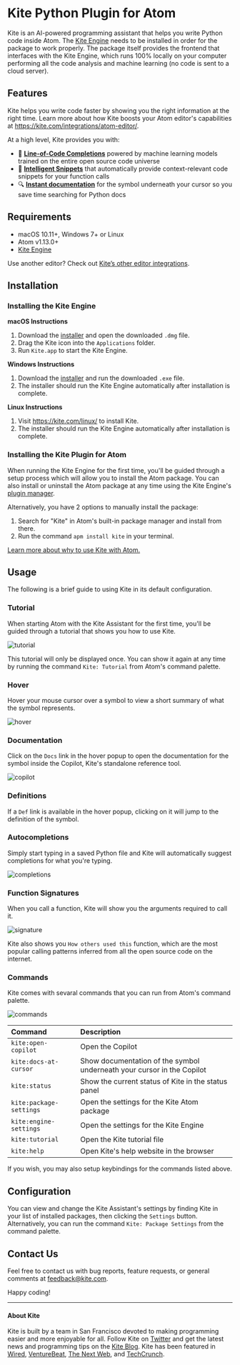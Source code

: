# Kite Python Plugin for Atom

Kite is an AI-powered programming assistant that helps you write Python code inside Atom. The
[Kite Engine](https://kite.com/) needs to be installed in order for the package to work properly. The package itself
provides the frontend that interfaces with the Kite Engine, which runs 100% locally on your computer performing all the code analysis and machine learning (no code is sent to a cloud server).


## Features

Kite helps you write code faster by showing you the right information at the right time. Learn more about how Kite boosts your Atom editor's capabilities at https://kite.com/integrations/atom-editor/. 

At a high level, Kite provides you with:
* 🧠 __[Line-of-Code Completions](https://kite.com/blog/product/launching-line-of-code-completions-going-cloudless-and-17-million-in-funding/)__ powered by machine learning models trained on the entire open source code universe
* 📝 __[Intelligent Snippets](https://kite.com/blog/product/announcing-intelligent-snippets-for-python/)__ that automatically provide context-relevant code snippets for your function calls
* 🔍 __[Instant documentation](https://kite.com/copilot/)__ for the symbol underneath your cursor so you save time searching for Python docs


## Requirements

* macOS 10.11+, Windows 7+ or Linux
* Atom v1.13.0+
* [Kite Engine](https://kite.com/)

Use another editor? Check out [Kite’s other editor integrations](https://kite.com/integrations/).

## Installation

### Installing the Kite Engine

__macOS Instructions__
1. Download the [installer](https://kite.com/download) and open the downloaded `.dmg` file.
2. Drag the Kite icon into the `Applications` folder.
3. Run `Kite.app` to start the Kite Engine.

__Windows Instructions__
1. Download the [installer](https://kite.com/download) and run the downloaded `.exe` file.
2. The installer should run the Kite Engine automatically after installation is complete.

__Linux Instructions__
1. Visit https://kite.com/linux/ to install Kite.
2. The installer should run the Kite Engine automatically after installation is complete.


### Installing the Kite Plugin for Atom

When running the Kite Engine for the first time, you'll be guided through a setup process which will allow you to install
the Atom package. You can also install or uninstall the Atom package at any time using the Kite Engine's [plugin
manager](https://help.kite.com/article/62-managing-editor-plugins).

Alternatively, you have 2 options to manually install the package:
1. Search for "Kite" in Atom's built-in package manager and install from there.
2. Run the command `apm install kite` in your terminal.

[Learn more about why to use Kite with Atom.](https://www.kite.com/integrations/atom-editor/)


## Usage

The following is a brief guide to using Kite in its default configuration.

### Tutorial

When starting Atom with the Kite Assistant for the first time, you'll be guided through a tutorial that shows you how to
use Kite.

![tutorial](https://github.com/kiteco/atom-plugin/blob/master/docs/images/tutorial.png?raw=true)

This tutorial will only be displayed once. You can show it again at any time by running the command `Kite: Tutorial` from
Atom's command palette.

### Hover

Hover your mouse cursor over a symbol to view a short summary of what the symbol represents.

![hover](https://github.com/kiteco/atom-plugin/blob/master/docs/images/hover.png?raw=true)

### Documentation

Click on the `Docs` link in the hover popup to open the documentation for the symbol inside the Copilot, Kite's standalone
reference tool.

![copilot](https://github.com/kiteco/atom-plugin/blob/master/docs/images/copilot.png?raw=true)

### Definitions

If a `Def` link is available in the hover popup, clicking on it will jump to the definition of the symbol.

### Autocompletions

Simply start typing in a saved Python file and Kite will automatically suggest completions for what you're typing.

![completions](https://github.com/kiteco/atom-plugin/blob/master/docs/images/completions.png?raw=true)

### Function Signatures

When you call a function, Kite will show you the arguments required to call it.

![signature](https://github.com/kiteco/atom-plugin/blob/master/docs/images/signature.png?raw=true)

Kite also shows you `How others used this` function, which are the most popular calling patterns inferred from all the
open source code on the internet.

### Commands

Kite comes with sevaral commands that you can run from Atom's command palette.

![commands](https://github.com/kiteco/atom-plugin/blob/master/docs/images/commands.png?raw=true)

|Command|Description|
|:---|:---|
|`kite:open-copilot`|Open the Copilot|
|`kite:docs-at-cursor`|Show documentation of the symbol underneath your cursor in the Copilot|
|`kite:status`|Show the current status of Kite in the status panel|
|`kite:package-settings`|Open the settings for the Kite Atom package|
|`kite:engine-settings`|Open the settings for the Kite Engine|
|`kite:tutorial`|Open the Kite tutorial file|
|`kite:help`|Open Kite's help website in the browser|

If you wish, you may also setup keybindings for the commands listed above.


## Configuration

You can view and change the Kite Assistant's settings by finding Kite in your list of installed packages, then clicking
the `Settings` button. Alternatively, you can run the command `Kite: Package Settings` from the command palette.


## Contact Us

Feel free to contact us with bug reports, feature requests, or general comments at feedback@kite.com.

Happy coding!


---

#### About Kite

Kite is built by a team in San Francisco devoted to making programming easier and more enjoyable for all. Follow Kite on
[Twitter](https://twitter.com/kitehq) and get the latest news and programming tips on the
[Kite Blog](https://kite.com/blog).
Kite has been featured in [Wired](https://www.wired.com/2016/04/kites-coding-asssitant-spots-errors-finds-better-open-source/), 
[VentureBeat](https://venturebeat.com/2019/01/28/kite-raises-17-million-for-its-ai-powered-developer-environment/), 
[The Next Web](https://thenextweb.com/dd/2016/04/14/kite-plugin/), and 
[TechCrunch](https://techcrunch.com/2019/01/28/kite-raises-17m-for-its-ai-driven-code-completion-tool/). 

